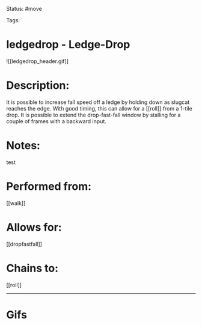 Status: #move

Tags: 

# ledgedrop - Ledge-Drop
![[ledgedrop_header.gif]]
# Description:
It is possible to increase fall speed off a ledge by holding down as slugcat reaches the edge. With good timing, this can allow for a [[roll]] from a 1-tile drop. It is possible to extend the drop-fast-fall window by stalling for a couple of frames with a backward input.

# Notes:
test

# Performed from:
[[walk]]

# Allows for:
[[dropfastfall]]

# Chains to:
[[roll]]

___
# Gifs
